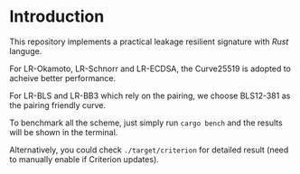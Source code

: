 # Introduction
This repository implements a practical leakage resilient signature with *Rust* languge.

For LR-Okamoto, LR-Schnorr and LR-ECDSA, the Curve25519 is adopted to acheive better performance.

For LR-BLS and LR-BB3 which rely on the pairing, we choose BLS12-381 as the pairing friendly curve.

To benchmark all the scheme, just simply run
`
cargo bench
`
and the results will be shown in the terminal.

Alternatively, you could check `./target/criterion` for detailed result (need to manually enable if Criterion updates).